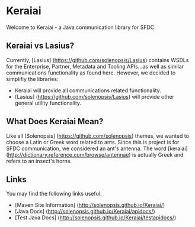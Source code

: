 # Keraiai

Welcome to Keraiai - a Java communication library for SFDC.

## Keraiai vs Lasius?

Currently, [Lasius] (https://github.com/solenopsis/Lasius) contains WSDLs for the Enterprise, Partner, Metadata and Tooling APIs...as well as similar communications functionality as found here.  However, we decided to simplifiy the libraries:
* Keraiai will provide all communications related functionality.
* [Lasius] (https://github.com/solenopsis/Lasius) will provide other general utility functionality.

## What Does Keraiai Mean?

Like all [Solenopsis] (https://github.com/solenopsis) themes, we wanted to choose a Latin or Greek word related to ants.  Since this is project is for SFDC communication, we considered an ant's antenna.  The word [keraiai] (http://dictionary.reference.com/browse/antennae) is actually Greek and refers to an insect's horns.

## Links

You may find the following links useful:
* [Maven Site Information] (http://solenopsis.github.io/Keraiai/)
* [Java Docs] (http://solenopsis.github.io/Keraiai/apidocs/)
* [Test Java Docs] (http://solenopsis.github.io/Keraiai/testapidocs/)